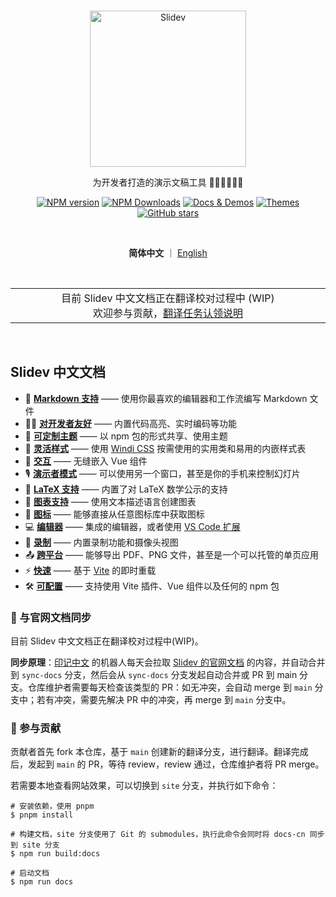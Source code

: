 <br>
<p align="center">
<a href="https://sli.dev" target="_blank">
<img src="https://sli.dev/logo-title.png" alt="Slidev" height="250" width="250"/>
</a>
</p>

<p align="center">
为开发者打造的演示文稿工具 🧑‍💻👩‍💻👨‍💻
</p>

<p align="center">
<a href="https://www.npmjs.com/package/@slidev/cli" target="__blank"><img src="https://img.shields.io/npm/v/@slidev/cli?color=2B90B6&label=" alt="NPM version"></a>
<a href="https://www.npmjs.com/package/@slidev/cli" target="__blank"><img alt="NPM Downloads" src="https://img.shields.io/npm/dm/@slidev/cli?color=349dbe&label="></a>
<a href="https://cn.sli.dev/" target="__blank"><img src="https://img.shields.io/static/v1?label=&message=%E4%B8%AD%E6%96%87%E6%96%87%E6%A1%A3&color=45b8cd" alt="Docs & Demos"></a>
<a href="https://cn.sli.dev/themes/gallery.html" target="__blank"><img src="https://img.shields.io/static/v1?label=&message=%E4%B8%BB%E9%A2%98&color=4ec5d4" alt="Themes"></a>
<br>
<a href="https://github.com/slidevjs/slidev" target="__blank"><img alt="GitHub stars" src="https://img.shields.io/github/stars/slidevjs/slidev?style=social"></a>
</p>

<br>
<p align="center">
  <b>简体中文</b> ｜ <a href="https://github.com/slidevjs/slidev#readme">English</a>
</p>
<br>

<p align="center">
<table>
<tbody>
<td align="center">
<img width="2000" height="0"><br>
目前 Slidev 中文文档正在翻译校对过程中 (WIP)<br>
欢迎参与贡献，<a href="https://github.com/slidevjs/docs-cn/issues/8">翻译任务认领说明</a><br>
<img width="2000" height="0">
</td>
</tbody>
</table>
</p>

<br>

## Slidev 中文文档

- 📝 [**Markdown 支持**](https://cn.sli.dev/guide/syntax.html) —— 使用你最喜欢的编辑器和工作流编写 Markdown 文件
- 🧑‍💻 [**对开发者友好**](https://cn.sli.dev/guide/syntax.html#code-blocks) —— 内置代码高亮、实时编码等功能
- 🎨 [**可定制主题**](https://cn.sli.dev/themes/gallery.html) —— 以 npm 包的形式共享、使用主题
- 🌈 [**灵活样式**](https://cn.sli.dev/guide/syntax.html#embedded-styles) —— 使用 [Windi CSS](https://windicss.org/) 按需使用的实用类和易用的内嵌样式表
- 🤹 [**交互**](https://cn.sli.dev/custom/directory-structure.html#components) —— 无缝嵌入 Vue 组件
- 🎙 [**演示者模式**](https://cn.sli.dev/guide/presenter-mode.html) —— 可以使用另一个窗口，甚至是你的手机来控制幻灯片
- 🧮 [**LaTeX 支持**](https://cn.sli.dev/guide/syntax.html#latex) —— 内置了对 LaTeX 数学公示的支持
- 📰 [**图表支持**](https://cn.sli.dev/guide/syntax.html#diagrams) —— 使用文本描述语言创建图表
- 🌟 [**图标**](https://cn.sli.dev/guide/syntax.html#icons) —— 能够直接从任意图标库中获取图标
- 💻 [**编辑器**](https://cn.sli.dev/guide/editors.html) —— 集成的编辑器，或者使用 [VS Code 扩展](https://github.com/slidevjs/slidev-vscode)
- 🎥 [**录制**](https://cn.sli.dev/guide/recording.html) —— 内置录制功能和摄像头视图
- 📤 [**跨平台**](https://cn.sli.dev/guide/exporting.html) —— 能够导出 PDF、PNG 文件，甚至是一个可以托管的单页应用
- ⚡️ [**快速**](https://vitejs.dev) —— 基于 [Vite](https://vitejs.dev) 的即时重载
- 🛠 [**可配置**](https://cn.sli.dev/custom/config-vite.html) —— 支持使用 Vite 插件、Vue 组件以及任何的 npm 包

### 📨 与官网文档同步

目前 Slidev 中文文档正在翻译校对过程中(WIP)。

**同步原理**：[印记中文](https://github.com/docschina) 的机器人每天会拉取 [Slidev 的官网文档](https://github.com/slidevjs/slidev) 的内容，并自动合并到 `sync-docs` 分支，然后会从 `sync-docs` 分支发起自动合并或 PR 到 main 分支。仓库维护者需要每天检查该类型的 PR：如无冲突，会自动 merge 到 `main` 分支中；若有冲突，需要先解决 PR 中的冲突，再 merge 到 `main` 分支中。

### 📝 参与贡献

贡献者首先 fork 本仓库，基于 `main` 创建新的翻译分支，进行翻译。翻译完成后，发起到 `main` 的 PR，等待 review，review 通过，仓库维护者将 PR merge。

若需要本地查看网站效果，可以切换到 `site` 分支，并执行如下命令：

```
# 安装依赖，使用 pnpm
$ pnpm install

# 构建文档，site 分支使用了 Git 的 submodules，执行此命令会同时将 docs-cn 同步到 site 分支
$ npm run build:docs

# 启动文档
$ npm run docs
```
